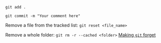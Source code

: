 `git add .`

`git commit -m "Your comment here"`

Remove a file from the tracked list:
`git reset <file_name>`  

Remove a whole folder:
`git rm -r --cached <folder>` [Making `git` forget](https://stackoverflow.com/questions/1274057/how-do-i-make-git-forget-about-a-file-that-was-tracked-but-is-now-in-gitignore)
